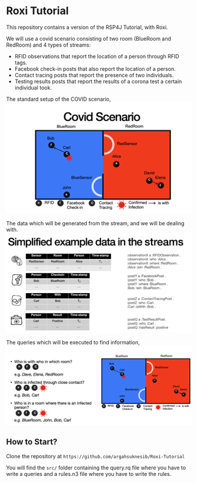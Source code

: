 # Roxi Tutorial

This repository contains a version of the RSP4J Tutorial, with Roxi.

We will use a covid scenario consisting of two room (BlueRoom and RedRoom) and 4 types of streams:

- RFID observations that report the location of a person through RFID tags.
- Facebook check-in posts that also report the location of a person.
- Contact tracing posts that report the presence of two individuals.
- Testing results posts that report the results of a corona test a certain individual took.

The standard setup of the COVID scenario,
![COVID Scenario](fig/covid_scenario.png)

The data which will be generated from the stream, and we will be dealing with.
![Data Stream](fig/covid_data.png)

The queries which will be executed to find information,
![Queries](fig/covid_queries.png)

## How to Start?

Clone the repository at `https://github.com/argahsuknesib/Roxi-Tutorial`

You will find the `src/` folder containing the query.rq file where you have to write a queries and a rules.n3 file where you have to write the rules.
